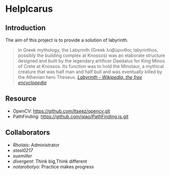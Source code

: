 HelpIcarus
==========

Introduction
----------
The aim of this project is to provide a solution of 
labyrinth.
> In Greek mythology, the Labyrinth (Greek λαβύρινθος labyrinthos, possibly the building complex at Knossos) was an elaborate structure designed and built by the legendary artificer Daedalus for King Minos of Crete at Knossos. Its function was to hold the Minotaur, a mythical creature that was half man and half bull and was eventually killed by the Athenian hero Theseus. *[Labyrinth - Wikipedia, the free encyclopedia][]*

Resource
----------
* OpenCV: <https://github.com/Itseez/opencv.git>
* PathFinding: <https://github.com/qiao/PathFinding.js.git>

Collaborators
----------
* *Rholais*: Administrator
* *stasl0217*
* *suemiller*
* *divergent*: Think big,Think different
* *notarobotyo*: Practice makes progress

[Labyrinth - Wikipedia, the free encyclopedia]:http://en.wikipedia.org/wiki/Labyrinth "http://en.wikipedia.org/wiki/Labyrinth"